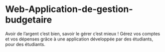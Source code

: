 # Web-Application-de-gestion-budgetaire
Avoir de l’argent c’est bien, savoir le gérer c’est mieux ! Gérez vos comptes et vos dépenses grâce à une application développée par des étudiants, pour des étudiants.
